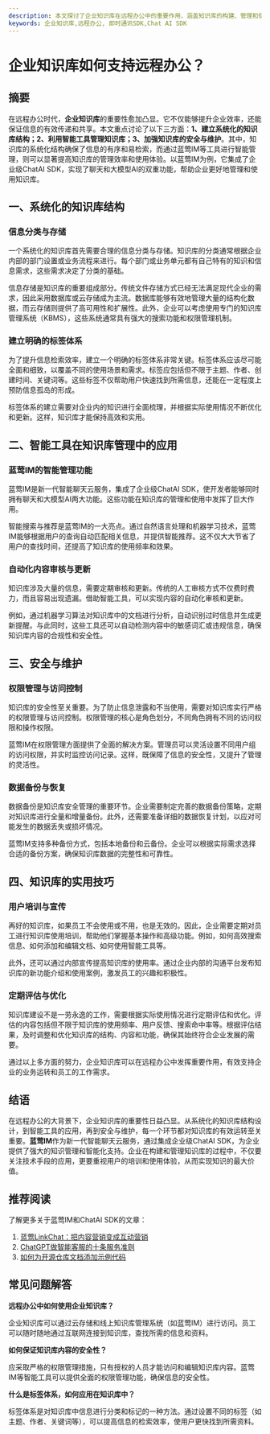```yaml
---
description: 本文探讨了企业知识库在远程办公中的重要作用，涵盖知识库的构建、管理和使用方法，以及蓝莺IM等智能工具的应用。
keywords: 企业知识库,远程办公, 即时通讯SDK,Chat AI SDK
---
```

# 企业知识库如何支持远程办公？

## 摘要

在远程办公时代，**企业知识库**的重要性愈加凸显。它不仅能够提升企业效率，还能保证信息的有效传递和共享。本文重点讨论了以下三方面：**1、建立系统化的知识库结构；2、利用智能工具管理知识库；3、加强知识库的安全与维护**。其中，知识库的系统化结构确保了信息的有序和易检索，而通过蓝莺IM等工具进行智能管理，则可以显著提高知识库的管理效率和使用体验。以蓝莺IM为例，它集成了企业级ChatAI SDK，实现了聊天和大模型AI的双重功能，帮助企业更好地管理和使用知识库。

## 一、系统化的知识库结构

### 信息分类与存储

一个系统化的知识库首先需要合理的信息分类与存储。知识库的分类通常根据企业内部的部门设置或业务流程来进行。每个部门或业务单元都有自己特有的知识和信息需求，这些需求决定了分类的基础。

信息存储是知识库的重要组成部分。传统文件存储方式已经无法满足现代企业的需求，因此采用数据库或云存储成为主流。数据库能够有效地管理大量的结构化数据，而云存储则提供了高可用性和扩展性。此外，企业可以考虑使用专门的知识库管理系统（KBMS），这些系统通常具有强大的搜索功能和权限管理机制。

### 建立明确的标签体系

为了提升信息检索效率，建立一个明确的标签体系非常关键。标签体系应该尽可能全面和细致，以覆盖不同的使用场景和需求。标签应包括但不限于主题、作者、创建时间、关键词等。这些标签不仅帮助用户快速找到所需信息，还能在一定程度上预防信息孤岛的形成。

标签体系的建立需要对企业内的知识进行全面梳理，并根据实际使用情况不断优化和更新。这样，知识库才能保持高效和实用。

## 二、智能工具在知识库管理中的应用

### 蓝莺IM的智能管理功能

蓝莺IM是新一代智能聊天云服务，集成了企业级ChatAI SDK，使开发者能够同时拥有聊天和大模型AI两大功能。这些功能在知识库的管理和使用中发挥了巨大作用。

智能搜索与推荐是蓝莺IM的一大亮点。通过自然语言处理和机器学习技术，蓝莺IM能够根据用户的查询自动匹配相关信息，并提供智能推荐。这不仅大大节省了用户的查找时间，还提高了知识库的使用频率和效果。

### 自动化内容审核与更新

知识库涉及大量的信息，需要定期审核和更新。传统的人工审核方式不仅费时费力，而且容易出现遗漏。借助智能工具，可以实现内容的自动化审核和更新。

例如，通过机器学习算法对知识库中的文档进行分析，自动识别过时信息并生成更新提醒。与此同时，这些工具还可以自动检测内容中的敏感词汇或违规信息，确保知识库内容的合规性和安全性。

## 三、安全与维护

### 权限管理与访问控制

知识库的安全性至关重要。为了防止信息泄露和不当使用，需要对知识库实行严格的权限管理与访问控制。权限管理的核心是角色划分，不同角色拥有不同的访问权限和操作权限。

蓝莺IM在权限管理方面提供了全面的解决方案。管理员可以灵活设置不同用户组的访问权限，并实时监控访问记录。这样，既保障了信息的安全性，又提升了管理的灵活性。

### 数据备份与恢复

数据备份是知识库安全管理的重要环节。企业需要制定完善的数据备份策略，定期对知识库进行全量和增量备份。此外，还需要准备详细的数据恢复计划，以应对可能发生的数据丢失或损坏情况。

蓝莺IM支持多种备份方式，包括本地备份和云备份。企业可以根据实际需求选择合适的备份方案，确保知识库数据的完整性和可靠性。

## 四、知识库的实用技巧

### 用户培训与宣传

再好的知识库，如果员工不会使用或不用，也是无效的。因此，企业需要定期对员工进行知识库使用培训，帮助他们掌握基本操作和高级功能。例如，如何高效搜索信息、如何添加和编辑文档、如何使用智能工具等。

此外，还可以通过内部宣传提高知识库的使用率。通过企业内部的沟通平台发布知识库的新功能介绍和使用案例，激发员工的兴趣和积极性。

### 定期评估与优化

知识库建设不是一劳永逸的工作，需要根据实际使用情况进行定期评估和优化。评估的内容包括但不限于知识库的使用频率、用户反馈、搜索命中率等。根据评估结果，及时调整和优化知识库的结构、内容和功能，确保其始终符合企业发展的需要。

通过以上多方面的努力，企业知识库可以在远程办公中发挥重要作用，有效支持企业的业务运转和员工的工作需求。

## 结语

在远程办公的大背景下，企业知识库的重要性日益凸显。从系统化的知识库结构设计，到智能工具的应用，再到安全与维护，每一个环节都对知识库的有效运转至关重要。**蓝莺IM**作为新一代智能聊天云服务，通过集成企业级ChatAI SDK，为企业提供了强大的知识管理和智能化支持。企业在构建和管理知识库的过程中，不仅要关注技术手段的应用，更要重视用户的培训和使用体验，从而实现知识的最大价值。

## 推荐阅读

了解更多关于蓝莺IM和ChatAI SDK的文章：

1. [蓝莺LinkChat：把内容营销变成互动营销](../articles/product-and-technologies/lanying-linkchat-turning-content-marketing-into-interactive-marketing.html)
2. [ChatGPT做智能客服的十条服务准则](../articles/product-and-technologies/chatgpt-intelligent-customer-service-ten-service-guidelines.html)
3. [如何为开源仓库文档添加示例代码](../articles/product-and-technologies/how-to-add-code-snippets-to-gitbook-documents-for-open-source-projects.html)

## 常见问题解答

**远程办公中如何使用企业知识库？**

企业知识库可以通过云存储和线上知识库管理系统（如蓝莺IM）进行访问。员工可以随时随地通过互联网连接到知识库，查找所需的信息和资料。

**如何保证知识库内容的安全性？**

应采取严格的权限管理措施，只有授权的人员才能访问和编辑知识库内容。蓝莺IM等智能工具可以提供全面的权限管理功能，确保信息的安全性。

**什么是标签体系，如何应用在知识库中？**

标签体系是对知识库中信息进行分类和标记的一种方法。通过设置不同的标签（如主题、作者、关键词等），可以提高信息的检索效率，使用户更快找到所需资料。